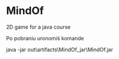 # MindOf
2D game for a java course

Po pobraniu uronomiś komande

java -jar out\artifacts\MindOf_jar\MindOf.jar
